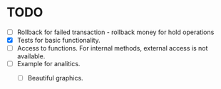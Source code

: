 # TODO

- [ ] Rollback for failed transaction - rollback money for hold operations
- [x] Tests for basic functionality.
- [ ] Access to functions. For internal methods, external access is not available.
- [ ] Example for analitics.
  - [ ] Beautiful graphics.

